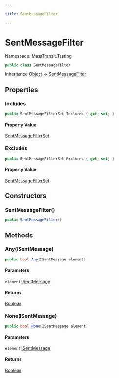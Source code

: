 ```yaml
---

title: SentMessageFilter

---
```


# SentMessageFilter

Namespace: MassTransit.Testing

```csharp
public class SentMessageFilter
```

Inheritance [Object](https://learn.microsoft.com/en-us/dotnet/api/system.object) → [SentMessageFilter](../masstransit-testing/sentmessagefilter)

## Properties

### **Includes**

```csharp
public SentMessageFilterSet Includes { get; set; }
```

#### Property Value

[SentMessageFilterSet](../masstransit-testing/sentmessagefilterset)<br/>

### **Excludes**

```csharp
public SentMessageFilterSet Excludes { get; set; }
```

#### Property Value

[SentMessageFilterSet](../masstransit-testing/sentmessagefilterset)<br/>

## Constructors

### **SentMessageFilter()**

```csharp
public SentMessageFilter()
```

## Methods

### **Any(ISentMessage)**

```csharp
public bool Any(ISentMessage element)
```

#### Parameters

`element` [ISentMessage](../masstransit-testing/isentmessage)<br/>

#### Returns

[Boolean](https://learn.microsoft.com/en-us/dotnet/api/system.boolean)<br/>

### **None(ISentMessage)**

```csharp
public bool None(ISentMessage element)
```

#### Parameters

`element` [ISentMessage](../masstransit-testing/isentmessage)<br/>

#### Returns

[Boolean](https://learn.microsoft.com/en-us/dotnet/api/system.boolean)<br/>

